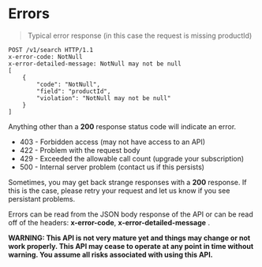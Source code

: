 # Errors

> Typical error response (in this case the request is missing productId)

```http
POST /v1/search HTTP/1.1
x-error-code: NotNull
x-error-detailed-message: NotNull may not be null
[
    {
        "code": "NotNull",
        "field": "productId",
        "violation": "NotNull may not be null"
    }
]
```

Anything other than a **200** response status code will indicate an error.

- 403 - Forbidden access (may not have access to an API)
- 422 - Problem with the request body
- 429 - Exceeded the allowable call count (upgrade your subscription)
- 500 - Internal server problem (contact us if this persists)

Sometimes, you may get back strange responses with a **200** response. If this is the case,
please retry your request and let us know if you see persistant problems.

Errors can be read from the JSON body response of the API or can be read off of the headers:
**x-error-code**, **x-error-detailed-message** .

**WARNING: This API is not very mature yet and things may change or not work properly. This API may cease to operate at
any point in time without warning. You assume all risks associated with using this API.**

